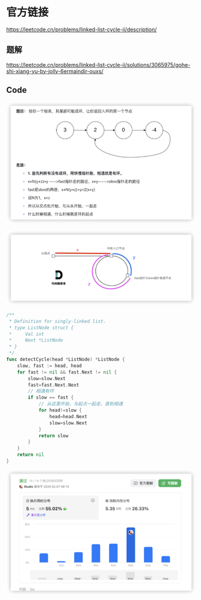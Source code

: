# 官方链接

https://leetcode.cn/problems/linked-list-cycle-ii/description/

## 题解

https://leetcode.cn/problems/linked-list-cycle-ii/solutions/3065975/gohe-shi-xiang-yu-by-jolly-6ermaindir-ouxs/

## Code

![image-20250207091352386](../../../pic/image-20250207091352386.png)

![image-20250207091410125](../../../pic/image-20250207091410125.png)

```go
/**
 * Definition for singly-linked list.
 * type ListNode struct {
 *     Val int
 *     Next *ListNode
 * }
 */
func detectCycle(head *ListNode) *ListNode {
    slow, fast := head, head
    for fast != nil && fast.Next != nil {
        slow=slow.Next
        fast=fast.Next.Next
        // 相遇有环
        if slow == fast {
            // 从这里开始，与起点一起走，直到相遇
            for head!=slow {
                head=head.Next
                slow=slow.Next
            }
            return slow
        }
    }
    return nil
}
```



![image-20250207091537711](../../../pic/image-20250207091537711.png)